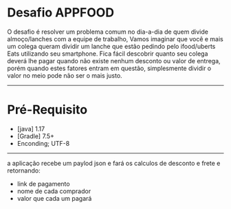 # Desafio APPFOOD
O desafio é resolver um problema comum no dia-a-dia de quem divide almoço/lanches com a equipe de trabalho, Vamos imaginar que você e mais um colega queram dividir um lanche que estão pedindo pelo ifood/uberts Eats utilizando seu smartphone. Fica fácil descobrir quanto seu colega deverá lhe pagar quando não existe nenhum desconto ou valor de entrega, porém quando estes fatores entram em questão, simplesmente dividir o valor no meio pode não ser o mais justo.

---
# Pré-Requisito
* [java] 1.17
* [Gradle] 7.5+
* Enconding; UTF-8
---

a aplicação recebe um paylod json e fará os calculos de desconto e frete e retornando:
* link de pagamento
* nome de cada comprador
* valor que cada um pagará

